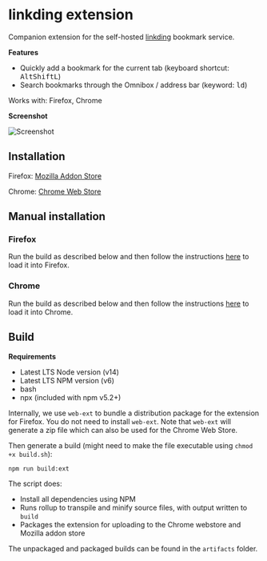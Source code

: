 # linkding extension

Companion extension for the self-hosted [linkding](https://github.com/sissbruecker/linkding) bookmark service.

**Features**
- Quickly add a bookmark for the current tab (keyboard shortcut: <kbd>Alt</kbd><kbd>Shift</kbd><kbd>L</kbd>)
- Search bookmarks through the Omnibox / address bar (keyword: <kbd>ld</kbd>)

Works with: Firefox, Chrome

**Screenshot**

![Screenshot](/docs/screenshot.png?raw=true "Screenshot")

## Installation

Firefox: [Mozilla Addon Store](https://addons.mozilla.org/de/firefox/addon/linkding-extension/)

Chrome: [Chrome Web Store](https://chrome.google.com/webstore/detail/linkding-extension/beakmhbijpdhipnjhnclmhgjlddhidpe) 

## Manual installation

### Firefox

Run the build as described below and then follow the instructions [here](https://developer.mozilla.org/en-US/docs/Mozilla/Add-ons/WebExtensions/Your_first_WebExtension#installing) to load it into Firefox.

### Chrome

Run the build as described below and then follow the instructions [here](https://developer.chrome.com/docs/extensions/mv3/getstarted/#manifest) to load it into Chrome.

## Build

**Requirements**
- Latest LTS Node version (v14)
- Latest LTS NPM version (v6)
- bash
- npx (included with npm v5.2+)

Internally, we use `web-ext` to bundle a distribution package for the extension for Firefox. You do not need to install `web-ext`. Note that `web-ext` will generate a zip file which can also be used for the Chrome Web Store.

Then generate a build (might need to make the file executable using `chmod +x build.sh`):
```
npm run build:ext
```

The script does:
- Install all dependencies using NPM
- Runs rollup to transpile and minify source files, with output written to `build`
- Packages the extension for uploading to the Chrome webstore and Mozilla addon store

The unpackaged and packaged builds can be found in the `artifacts` folder.

